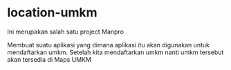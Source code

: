 # location-umkm
Ini merupakan salah satu project Manpro

Membuat suatu aplikasi yang dimana aplikasi itu akan digunakan untuk mendaftarkan umkm. 
Setelah kita mendaftarkan umkm nanti umkm tersebut akan tersedia di Maps UMKM
